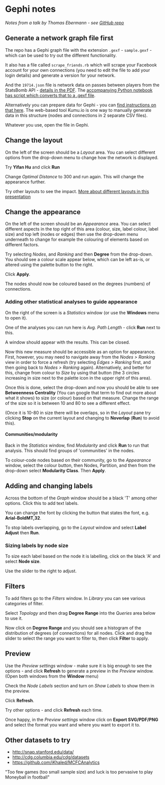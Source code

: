# Gephi notes

*Notes from a talk by Thomas Ebermann - see [GitHub repo](https://github.com/paulbradshaw/gephi-workshop)*

## Generate a network graph file first

The repo has a Gephi graph file with the extension `.gexf` - `sample.gexf` - which can be used to try out the different functionality.

It also has a file called `scrape_friends.rb` which will scrape your Facebook account for your own connections (you need to edit the file to add your login details) and generate a version for your network.

And the `19714.json` file is network data on passes between players from the StatsBomb API - [details in the PDF](https://github.com/paulbradshaw/gephi-workshop/blob/master/Open%20Data%20Events%20v1.3.0.pdf). The [accompanying Python notebook has script which converts that to a .gexf file](https://github.com/paulbradshaw/gephi-workshop/blob/master/Soccer.ipynb).

Alternatively you can prepare data for Gephi - you can [find instructions on that here](http://humnviz.blogs.bucknell.edu/files/2015/11/Data-Preparation-for-Gephi.pdf). The web-based tool Kumu.io is one way to manually generate data in this structure (nodes and connections in 2 separate CSV files).

Whatever you use, open the file in Gephi.

## Change the layout

On the left of the screen should be a *Layout* area. You can select different options from the drop-down menu to change how the network is displayed.

Try **Yifan Hu** and click **Run**

Change *Optimal Distance* to 300 and run again. This will change the appearance further.

Try other layouts to see the impact. [More about different layouts in this presentation](https://gephi.org/tutorials/gephi-tutorial-layouts.pdf)

## Change the appearance

On the left of the screen should be an *Appearance* area. You can select different aspects in the top right of this area (colour, size, label colour, label size) and top left (nodes or edges) then use the drop-down menu underneath to change for example the colouring of elements based on different factors.

Try selecting *Nodes*, and *Ranking* and then **Degree** from the drop-down. You should see a colour scale appear below, which can be left as-is, or altered using the palette button to the right.

Click **Apply**.

The nodes should now be coloured based on the degrees (numbers) of connections.

### Adding other statistical analyses to guide appearance

On the right of the screen is a *Statistics* window (or use the **Windows** menu to open it).

One of the analyses you can run here is *Avg. Path Length* - click **Run** next to this.

A window should appear with the results. This can be closed.

Now this new measure should be accessible as an option for appearance. First, however, you may need to navigate away from the *Nodes > Ranking* view in order to force a refresh (try selecting *Edges > Ranking* first, and then going back to *Nodes > Ranking* again). Alternatively, and better for this, change from colour to *Size* by using that button (the 3 circles increasing in size next to the palette icon in the upper right of this area).

Once this is done, select the drop-down and now you should be able to see **Betweenness Centrality** (You can google that term to find out more about what it shows) to size (or colour) based on that measure. Change the range of the size so it is between 10 and 80 to see a different effect.

(Once it is 10-80 in size there will be overlaps, so in the *Layout* pane try clicking **Stop** on the current layout and changing to **Noverlap** (**Run**) to avoid this).

#### Communities/modularity

Back in the *Statistics* window, find *Modularity* and click **Run** to run that analysis. This should find groups of 'communities' in the nodes.

To colour-code nodes based on their community, go to the *Appearance* window, select the colour button, then Nodes, Partition, and then from the drop-down select **Modularity Class**. Then **Apply**.

## Adding and changing labels

Across the bottom of the *Graph* window should be a black 'T' among other options. Click this to add text labels.

You can change the font by clicking the button that states the font, e.g. **Arial-BoldMT,32**.

To stop labels overlapping, go to the *Layout* window and select **Label Adjust** then **Run**.

### Sizing labels by node size

To size each label based on the node it is labelling, click on the black 'A' and select **Node size**.

Use the slider to the right to adjust.

## Filters

To add filters go to the *Filters* window. In *Library* you can see various categories of filter.

Select *Topology* and then drag **Degree Range** into the *Queries* area below to use it.

Now click on **Degree Range** and you should see a histogram of the distribution of degrees (of connections) for all nodes. Click and drag the slider to select the range you want to filter to, then click **Filter** to apply.

## Preview

Use the *Preview settings* window - make sure it is big enough to see the options - and click **Refresh** to generate a preview in the *Preview* window. (Open both windows from the **Window** menu)

Check the *Node Labels* section and turn on *Show Labels* to show them in the preview.

Click **Refresh**.

Try other options - and click **Refresh** each time.

Once happy, in the *Preview settings* window click on **Export SVG/PDF/PNG** and select the format you want and where you want to export it to.

## Other datasets to try

- http://snap.stanford.edu/data/
- http://cdg.columbia.edu/cdg/datasets
- https://github.com/iKhaled/MCFCAnalytics



"Too few games (too small sample size) and luck is too pervasive to play Moneyball in football"
